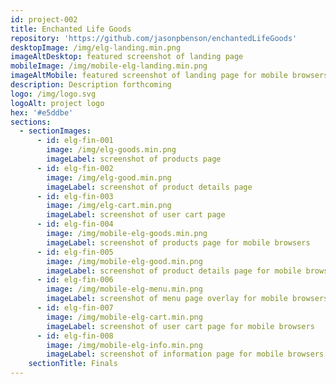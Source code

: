 ```yaml
---
id: project-002
title: Enchanted Life Goods
repository: 'https://github.com/jasonpbenson/enchantedLifeGoods'
desktopImage: /img/elg-landing.min.png
imageAltDesktop: featured screenshot of landing page
mobileImage: /img/mobile-elg-landing.min.png
imageAltMobile: featured screenshot of landing page for mobile browsers
description: Description forthcoming
logo: /img/logo.svg
logoAlt: project logo
hex: '#e5ddbe'
sections:
  - sectionImages:
      - id: elg-fin-001
        image: /img/elg-goods.min.png
        imageLabel: screenshot of products page
      - id: elg-fin-002
        image: /img/elg-good.min.png
        imageLabel: screenshot of product details page
      - id: elg-fin-003
        image: /img/elg-cart.min.png
        imageLabel: screenshot of user cart page
      - id: elg-fin-004
        image: /img/mobile-elg-goods.min.png
        imageLabel: screenshot of products page for mobile browsers
      - id: elg-fin-005
        image: /img/mobile-elg-good.min.png
        imageLabel: screenshot of product details page for mobile browsers
      - id: elg-fin-006
        image: /img/mobile-elg-menu.min.png
        imageLabel: screenshot of menu page overlay for mobile browsers
      - id: elg-fin-007
        image: /img/mobile-elg-cart.min.png
        imageLabel: screenshot of user cart page for mobile browsers
      - id: elg-fin-008
        image: /img/mobile-elg-info.min.png
        imageLabel: screenshot of information page for mobile browsers
    sectionTitle: Finals
---
```


